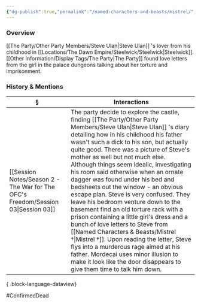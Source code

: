 ```yaml
---
{"dg-publish":true,"permalink":"/named-characters-and-beasts/mistrel/","tags":["NPC"],"updated":"2025-06-10T19:04:24.833+01:00"}
---
```



### Overview
[[The Party/Other Party Members/Steve Ulan\|Steve Ulan]] 's lover from his childhood in [[Locations/The Dawn Empire/Steelwick/Steelwick\|Steelwick]]. [[Other Information/Display Tags/The Party\|The Party]] found love letters from the girl in the palace dungeons talking about her torture and imprisonment. 

### History & Mentions
| §                                                                                    | Interactions                                                                                                                                                                                                                                                                                                                                                                                                                                                                                                                                                                                                                                                                                                                                                                                                              |
| ------------------------------------------------------------------------------------ | ------------------------------------------------------------------------------------------------------------------------------------------------------------------------------------------------------------------------------------------------------------------------------------------------------------------------------------------------------------------------------------------------------------------------------------------------------------------------------------------------------------------------------------------------------------------------------------------------------------------------------------------------------------------------------------------------------------------------------------------------------------------------------------------------------------------------- |
| [[Session Notes/Season 2 - The War for The OFC's Freedom/Session 03\|Session 03]] | The party decide to explore the castle, finding [[The Party/Other Party Members/Steve Ulan\|Steve Ulan]] 's diary detailing how in his childhood his father wasn't such a dick to his son, but actually quite good. There was a picture of Steve's mother as well but not much else. Although things seem idealic, investigating his room said otherwise when an ornate dagger was found under his bed and bedsheets out the window - an obvious escape plan. Steve is very confused. They leave his bedroom venture down to the basement find an old torture rack with a prison containing a little girl's dress and a bunch of love letters to Steve from [[Named Characters & Beasts/Mistrel †\|Mistrel †]]. Upon reading the letter, Steve flys into a murderous rage aimed at his father. Mordecai uses minor illusion to make it look like the door disappears to give them time to talk him down. |

{ .block-language-dataview}

#ConfirmedDead